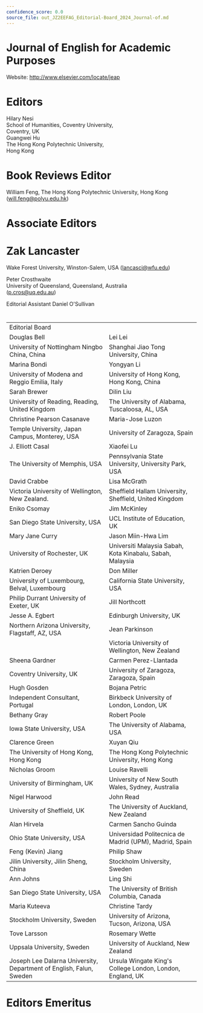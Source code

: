 ```yaml
---
confidence_score: 0.0
source_file: out_JZ2EEFAG_Editorial-Board_2024_Journal-of.md
---
```


# Journal of English for Academic Purposes

Website: http://www.elsevier.com/locate/jeap

# Editors

Hilary Nesi   
School of Humanities, Coventry University,   
Coventry, UK   
Guangwei Hu   
The Hong Kong Polytechnic University,   
Hong Kong

# Book Reviews Editor

William Feng, The Hong Kong Polytechnic University, Hong Kong (will.feng@polyu.edu.hk)

# Associate Editors

# Zak Lancaster

Wake Forest University, Winston-Salem, USA (lancasci@wfu.edu)

Peter Crosthwaite   
University of Queensland, Queensland, Australia   
(p.cros@uq.edu.au)

Editorial Assistant Daniel O'Sullivan

#

<html><body><table><tr><td colspan="2">Editorial Board</td></tr><tr><td>Douglas Bell</td><td>Lei Lei</td></tr><tr><td>University of Nottingham Ningbo China, China</td><td>Shanghai Jiao Tong University, China</td></tr><tr><td>Marina Bondi</td><td>Yongyan Li</td></tr><tr><td>University of Modena and Reggio Emilia, Italy</td><td>University of Hong Kong, Hong Kong, China</td></tr><tr><td>Sarah Brewer</td><td>Dilin Liu</td></tr><tr><td>University of Reading, Reading, United Kingdom</td><td>The University of Alabama, Tuscaloosa, AL, USA</td></tr><tr><td>Christine Pearson Casanave</td><td>Maria-Jose Luzon</td></tr><tr><td>Temple University, Japan Campus, Monterey, USA</td><td>University of Zaragoza, Spain</td></tr><tr><td>J. Elliott Casal</td><td>Xiaofei Lu</td></tr><tr><td>The University of Memphis, USA</td><td>Pennsylvania State University, University Park, USA</td></tr><tr><td>David Crabbe</td><td>Lisa McGrath</td></tr><tr><td>Victoria University of Wellington, New Zealand.</td><td>Sheffield Hallam University, Sheffield, United Kingdom</td></tr><tr><td>Eniko Csomay</td><td>Jim McKinley</td></tr><tr><td>San Diego State University, USA</td><td>UCL Institute of Education, UK</td></tr><tr><td>Mary Jane Curry</td><td>Jason Miin-Hwa Lim</td></tr><tr><td>University of Rochester, UK</td><td>Universiti Malaysia Sabah, Kota Kinabalu, Sabah, Malaysia</td></tr><tr><td>Katrien Deroey</td><td>Don Miller</td></tr><tr><td>University of Luxembourg, Belval, Luxembourg</td><td>California State University, USA</td></tr><tr><td>Philip Durrant University of Exeter, UK</td><td>Jill Northcott</td></tr><tr><td>Jesse A. Egbert</td><td>Edinburgh University, UK</td></tr><tr><td>Northern Arizona University, Flagstaff, AZ, USA</td><td>Jean Parkinson</td></tr><tr><td></td><td>Victoria University of Wellington, New Zealand</td></tr><tr><td>Sheena Gardner</td><td>Carmen Perez-Llantada</td></tr><tr><td>Coventry University, UK</td><td>University of Zaragoza, Zaragoza, Spain</td></tr><tr><td>Hugh Gosden</td><td>Bojana Petric</td></tr><tr><td>Independent Consultant, Portugal</td><td>Birkbeck University of London, London, UK</td></tr><tr><td>Bethany Gray</td><td>Robert Poole</td></tr><tr><td>Iowa State University, USA</td><td>The University of Alabama, USA</td></tr><tr><td>Clarence Green</td><td>Xuyan Qiu</td></tr><tr><td>The University of Hong Kong, Hong Kong</td><td>The Hong Kong Polytechnic University, Hong Kong</td></tr><tr><td>Nicholas Groom</td><td>Louise Ravelli</td></tr><tr><td>University of Birmingham, UK</td><td>University of New South Wales, Sydney, Australia</td></tr><tr><td>Nigel Harwood</td><td>John Read</td></tr><tr><td>University of Sheffield, UK</td><td>The University of Auckland, New Zealand</td></tr><tr><td>Alan Hirvela</td><td>Carmen Sancho Guinda</td></tr><tr><td>Ohio State University, USA</td><td>Universidad Politecnica de Madrid (UPM), Madrid, Spain</td></tr><tr><td>Feng (Kevin) Jiang</td><td>Philip Shaw</td></tr><tr><td>Jilin University, Jilin Sheng, China</td><td>Stockholm University, Sweden</td></tr><tr><td>Ann Johns</td><td>Ling Shi</td></tr><tr><td>San Diego State University, USA</td><td>The University of British Columbia, Canada</td></tr><tr><td>Maria Kuteeva</td><td>Christine Tardy</td></tr><tr><td>Stockholm University, Sweden</td><td>University of Arizona, Tucson, Arizona, USA</td></tr><tr><td>Tove Larsson</td><td>Rosemary Wette</td></tr><tr><td>Uppsala University, Sweden</td><td>University of Auckland, New Zealand</td></tr><tr><td>Joseph Lee Dalarna University, Department of English, Falun, Sweden</td><td>Ursula Wingate King&#x27;s College London, London, England, UK</td></tr></table></body></html>

# Editors Emeritus